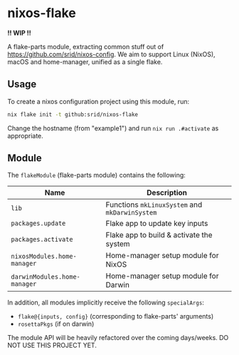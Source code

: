 # nixos-flake

**!! WIP !!**

A flake-parts module, extracting common stuff out of https://github.com/srid/nixos-config. We aim to support Linux (NixOS), macOS and home-manager, unified as a single flake.

## Usage

To create a nixos configuration project using this module, run:

```sh
nix flake init -t github:srid/nixos-flake
```

Change the hostname (from "example1") and run `nix run .#activate` as appropriate.

## Module

The `flakeModule` (flake-parts module) contains the following:

| Name                         | Description                                    |
| ---------------------------- | ---------------------------------------------- |
| `lib`                        | Functions `mkLinuxSystem` and `mkDarwinSystem` |
| `packages.update`            | Flake app to update key inputs                 |
| `packages.activate`          | Flake app to build & activate the system       |
| `nixosModules.home-manager`  | Home-manager setup module for NixOS            |
| `darwinModules.home-manager` | Home-manager setup module for Darwin           |

In addition, all modules implicitly receive the following `specialArgs`:

- `flake@{inputs, config}` (corresponding to flake-parts' arguments)
- `rosettaPkgs` (if on darwin)

The module API will be heavily refactored over the coming days/weeks. DO NOT USE THIS PROJECT YET.
